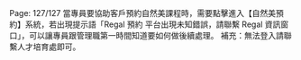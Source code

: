 Page: 127/127
當專員要協助客戶預約自然美課程時，需要點擊進入【自然美預約】系統，若出現提示語「Regal 預約
平台出現未知錯誤，請聯繫 Regal 資訊窗口」，可以讓專員跟管理職第一時間知道要如何做後續處理。
補充：無法登入請聯繫人才培育處即可。